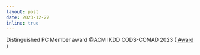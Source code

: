 ```yaml
---
layout: post
date: 2023-12-22
inline: true
---
```

Distinguished PC Member award @ACM IKDD CODS-COMAD 2023 (<a href="{{ '/assets/pdf/Award_codscomad.pdf' | relative_url}}"> Award </a>)
